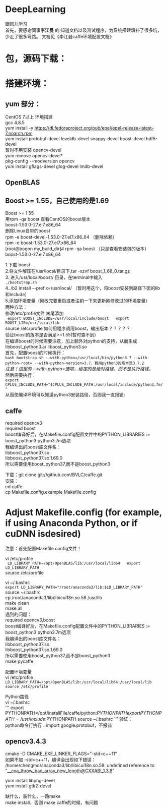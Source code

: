 # DeepLearning  
跟风儿学习  
首先，要感谢同事**李江曼** 的 知道文档以及测试程序，为系统搭建填补了很多坑，少走了很多弯路。
文档见《李江曼caffe环境配置文档》  

# 包，源码下载：  
# 搭建环境：  
## yum 部分：  
CentOS 7以上 环境搭建  
gcc 4.8.5  
yum install -y https://dl.fedoraproject.org/pub/epel/epel-release-latest-7.noarch.rpm  
yum install protobuf-devel leveldb-devel snappy-devel boost-devel hdf5-devel  
暂时不用安装 opencv-devel  
yum remove opencv-devel*  
pkg-config --modversion opencv  
yum install gflags-devel glog-devel lmdb-devel  

##  OpenBLAS  
##  Boost >= 1.55，自己使用的是1.69  

Boost >= 1.55  
用rpm -qa boost 查看CentOS的boost版本  
boost-1.53.0-27.el7.x86_64  
删除Linux自带的boost  
rpm -e boost-devel-1.53.0-27.el7.x86_64 （删除依赖）  
rpm -e boost-1.53.0-27.el7.x86_64  
[root@bogon my_build_dir]# rpm -qa boost （只是查看安装包的版本）  
boost-1.53.0-27.el7.x86_64  

1.下载 boost  
2.将文件解压在/usr/local/目录下,tar -xzvf boost_1_68_0.tar.gz  
3. 进入/usr/local/boost/ 目录，在terminal中输入  
`./bootstrap.sh`  
4../b2 install --prefix=/usr/local/ （暂时用这个，将boost安装到路径下面的lib和include）  
5.添加环境变量（刚改完要重启或者注销一下来更新刚修改过的环境变量）  
两种方法：  
修改/etc/profie文件 末尾添加  
`
export BOOST_INCLUDE=/usr/local/include/boost  
export BOOST_LIB=/usr/local/lib`  
source /etc/profie
如何用程序调用boost，输出版本？？？？？  
验证boost的版本是否满足>=1.55(暂时查不到)  
在编译boost的时候需要注意，加上额外对python的支持，从而生成libboost_python3.a/ liboost_python3.so  
首先，配置boost的时候执行：  
`bash bootstrap.sh --with-python=/usr/local/bin/python3.7 --with-python-root= --with-python-version=3.7，我用python3的版本是3.7.2`  
*注意！这里的 --with-python=选项，给定的是绝对路径，而不是执行路径。*  
然后需要执行：  
`export CPLUS_INCLUDE_PATH="$CPLUS_INCLUDE_PATH:/usr/local/include/python3.7m/"`  
从而使编译环境可以知道python3安装路径，否则我一直报错:  

## caffe  
required opencv3  
required boost  
boost编译好后，在Makefile.config配置文件中的PYTHON_LIBRARIES := boost_python3 python3.7m选项  
我编译出的boost库文件名：  
libboost_python37.so  
libboost_python37.so.1.69.0  
所以需要使用boost_python37,而不是boost_python3  

下载：git clone git://github.com/BVLC/caffe.git  
安装：  
cd caffe  
cp Makefile.config.example Makefile.config  
# Adjust Makefile.config (for example, if using Anaconda Python, or if cuDNN isdesired)  
注意：首先配置Makefile.config文件！  

vi /etc/profile  
`
LD_LIBRARY_PATH=/opt/OpenBLAS/lib:/usr/local/lib64  
export LD_LIBRARY_PATH`  
source /etc/profile  

vi ~/.bashrc  
`export LD_LIBRARY_PATH="/root/anaconda3/lib:$LD_LIBRARY_PATH"`  
source ~/.bashrc  
cp /root/anaconda3/lib/libicui18n.so.58 /usr/lib  
make clean  
make all  
遇到的问题：  
required opencv3,boost  
boost编译好后，在Makefile.config配置文件中的PYTHON_LIBRARIES := boost_python3 python3.7m选项  
我编译出的boost库文件名：  
libboost_python37.so  
libboost_python37.so.1.69.0  
所以需要使用boost_python37,而不是boost_python3  
make pycaffe  

配置环境变量  
vi /etc/profile  
`LD_LIBRARY_PATH=/opt/OpenBLAS/lib:/usr/local/lib64:/usr/local/lib  
source /etc/profile`  

Python路径  
vi ~/.bashrc  
'''
export PYTHONPATH=/opt/installFile/caffe/python:$PYTHONPATH
export PYTHONPATH=/usr/include:$PYTHONPATH
source ~/.bashrc
'''
验证：  
python命令行执行：import google.protobuf，不报错  

## opencv3.4.3  
cmake -D CMAKE_EXE_LINKER_FLAGS="-std=c++11" .  
如果不加 -std=c++11，编译会出现如下错误：  
/home/chengmo/anaconda3/lib/libicui18n.so.58: undefined reference to "__cxa_throw_bad_array_new_length@CXXABI_1.3.8"  

yum install libpng-devel  
yum install gtk2-devel  

缺什么，装什么，一路make  
make install，否则 make caffe的时候，有问题 


